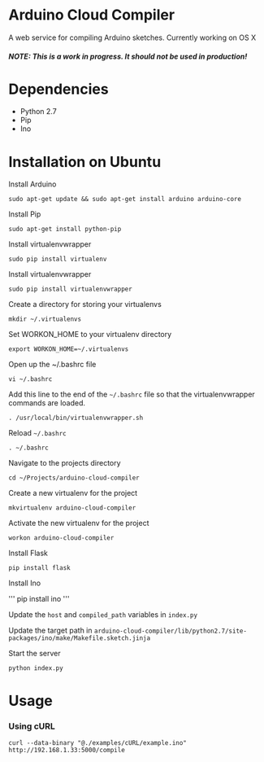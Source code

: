 Arduino Cloud Compiler
======================

A web service for compiling Arduino sketches.
Currently working on OS X

##### NOTE: This is a work in progress. It should not be used in production!

Dependencies
======================
* Python 2.7
* Pip
* Ino

Installation on Ubuntu
======================
Install Arduino

```
sudo apt-get update && sudo apt-get install arduino arduino-core
```

Install Pip

```
sudo apt-get install python-pip
```

Install virtualenvwrapper

```
sudo pip install virtualenv
```

Install virtualenvwrapper

```
sudo pip install virtualenvwrapper
```

Create a directory for storing your virtualenvs

```
mkdir ~/.virtualenvs
```

Set WORKON_HOME to your virtualenv directory

```
export WORKON_HOME=~/.virtualenvs
```

Open up the ~/.bashrc file

```
vi ~/.bashrc
```

Add this line to the end of the `~/.bashrc` file so that the virtualenvwrapper commands are loaded.

```
. /usr/local/bin/virtualenvwrapper.sh
```

Reload `~/.bashrc`

```
. ~/.bashrc
```

Navigate to the projects directory

```
cd ~/Projects/arduino-cloud-compiler
```

Create a new virtualenv for the project

```
mkvirtualenv arduino-cloud-compiler
```

Activate the new virtualenv for the project

```
workon arduino-cloud-compiler
```

Install Flask

```
pip install flask
```

Install Ino

'''
pip install ino
'''

Update the `host` and `compiled_path` variables in `index.py`

Update the target path in `arduino-cloud-compiler/lib/python2.7/site-packages/ino/make/Makefile.sketch.jinja`

Start the server

```
python index.py
```

Usage
======================

### Using cURL
```
curl --data-binary "@./examples/cURL/example.ino" http://192.168.1.33:5000/compile
```
